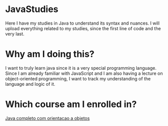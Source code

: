 # JavaStudies
Here I have my studies in Java to understand its syntax and nuances. I will upload everything related to my studies, since the first line of code and the very last.

# Why am I doing this?
I want to truly learn java since it is a very special programming language. Since I am already familiar with JavaScript and I am also having a lecture on object-oriented programming, I want to track my understanding of the language and logic of it. 

# Which course am I enrolled in?
<a href="https://www.udemy.com/course/java-completo-com-orientacao-a-objetos-e-exercicios/">Java completo com orientacao a objetos</a>
